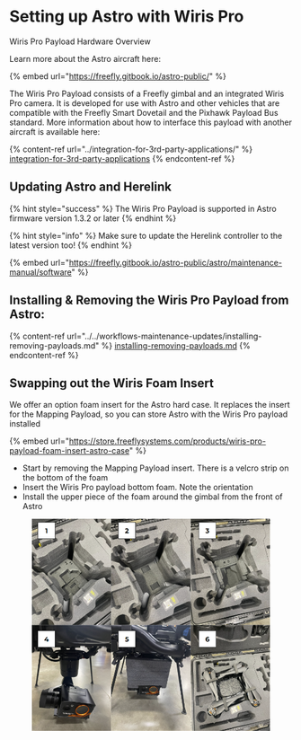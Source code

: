 # Setting up Astro with Wiris Pro

Wiris Pro Payload Hardware Overview

Learn more about the Astro aircraft here:

{% embed url="https://freefly.gitbook.io/astro-public/" %}

The Wiris Pro Payload consists of a Freefly gimbal and an integrated Wiris Pro camera. It is developed for use with Astro and other vehicles that are compatible with the Freefly Smart Dovetail and the Pixhawk Payload Bus standard. More information about how to interface this payload with another aircraft is available here:

{% content-ref url="../integration-for-3rd-party-applications/" %}
[integration-for-3rd-party-applications](../integration-for-3rd-party-applications/)
{% endcontent-ref %}

## Updating Astro and Herelink

{% hint style="success" %}
The Wiris Pro Payload is supported in Astro firmware version 1.3.2 or later
{% endhint %}

{% hint style="info" %}
Make sure to update the Herelink controller to the latest version too!
{% endhint %}

{% embed url="https://freefly.gitbook.io/astro-public/astro/maintenance-manual/software" %}

## Installing & Removing the Wiris Pro Payload from Astro:



{% content-ref url="../../workflows-maintenance-updates/installing-removing-payloads.md" %}
[installing-removing-payloads.md](../../workflows-maintenance-updates/installing-removing-payloads.md)
{% endcontent-ref %}

## Swapping out the Wiris Foam Insert &#x20;

We offer an option foam insert for the Astro hard case. It replaces the insert for the Mapping Payload, so you can store Astro with the Wiris Pro payload installed

{% embed url="https://store.freeflysystems.com/products/wiris-pro-payload-foam-insert-astro-case" %}

* Start by removing the Mapping Payload insert. There is a velcro strip on the bottom of the foam&#x20;
* Insert the Wiris Pro payload bottom foam. Note the orientation&#x20;
* Install the upper piece of the foam around the gimbal from the front of Astro&#x20;

<figure><img src="../../../../.gitbook/assets/Screenshot 2023-06-09 173318.png" alt=""><figcaption></figcaption></figure>
